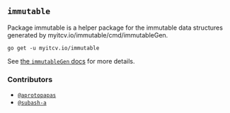 <!-- __JSON: go list -json .
## `{{ filepathBase .ImportPath}}`

{{.Doc}}

```
go get -u {{.ImportPath}}
```
-->
## `immutable`

Package immutable is a helper package for the immutable data structures generated by myitcv.io/immutable/cmd/immutableGen.

```
go get -u myitcv.io/immutable
```
<!-- END -->

See [the `immutableGen` docs](_doc/immutableGen.md) for more details.

### Contributors

* [`@aprotopapas`](https://github.com/aprotopapas)
* [`@subash-a`](https://github.com/subash-a)

